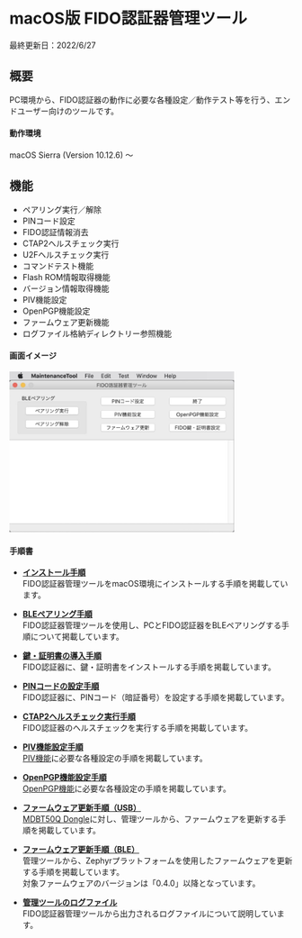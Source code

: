 # macOS版 FIDO認証器管理ツール

最終更新日：2022/6/27

## 概要
PC環境から、FIDO認証器の動作に必要な各種設定／動作テスト等を行う、エンドユーザー向けのツールです。

#### 動作環境
macOS Sierra (Version 10.12.6) 〜

## 機能
* ペアリング実行／解除
* PINコード設定
* FIDO認証情報消去
* CTAP2ヘルスチェック実行
* U2Fヘルスチェック実行
* コマンドテスト機能
* Flash ROM情報取得機能
* バージョン情報取得機能
* PIV機能設定
* OpenPGP機能設定
* ファームウェア更新機能
* ログファイル格納ディレクトリー参照機能

#### 画面イメージ
<img src="../assets/0001.jpg" width="400">

#### 手順書

- <b>[インストール手順](INSTALLPRG.md)</b><br>
FIDO認証器管理ツールをmacOS環境にインストールする手順を掲載しています。

- <b>[BLEペアリング手順](BLEPAIRING.md)</b><br>
FIDO認証器管理ツールを使用し、PCとFIDO認証器をBLEペアリングする手順について掲載しています。

- <b>[鍵・証明書の導入手順](INSTALLKEYCRT.md)</b><br>
FIDO認証器に、鍵・証明書をインストールする手順を掲載しています。

- <b>[PINコードの設定手順](SETPIN.md)</b><br>
FIDO認証器に、PINコード（暗証番号）を設定する手順を掲載しています。

- <b>[CTAP2ヘルスチェック実行手順](CTAP2HCHECK.md)</b><br>
FIDO認証器のヘルスチェックを実行する手順を掲載しています。

- <b>[PIV機能設定手順](PIVSETTING.md)</b><br>
[PIV機能](../../FIDO2Device/MDBT50Q_Dongle/PIVPINLOGIN.md)に必要な各種設定の手順を掲載しています。

- <b>[OpenPGP機能設定手順](PGPSETTING.md)</b><br>
[OpenPGP機能](../../CCID/OpenPGP/README.md)に必要な各種設定の手順を掲載しています。

- <b>[ファームウェア更新手順（USB）](UPDATEFIRMWARE.md)</b><br>
[MDBT50Q Dongle](../../FIDO2Device/MDBT50Q_Dongle/README.md)に対し、管理ツールから、ファームウェアを更新する手順を掲載しています。

- <b>[ファームウェア更新手順（BLE）](../../MaintenanceTool/macOSApp/UPDATEFW_BLE.md)</b><br>
管理ツールから、Zephyrプラットフォームを使用したファームウェアを更新する手順を掲載しています。<br>
対象ファームウェアのバージョンは「0.4.0」以降となっています。

- <b>[管理ツールのログファイル](VIEWLOG.md)</b><br>
FIDO認証器管理ツールから出力されるログファイルについて説明しています。
